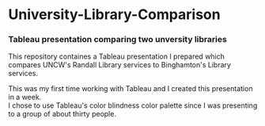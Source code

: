 # University-Library-Comparison
### Tableau presentation comparing two unversity libraries

This repository containes a Tableau presentation I prepared which compares UNCW's Randall Library services to Binghamton's Library services.

This was my first time working with Tableau and I created this presentation in a week.  
I chose to use Tableau's color blindness color palette since I was presenting to a group of about thirty people.
